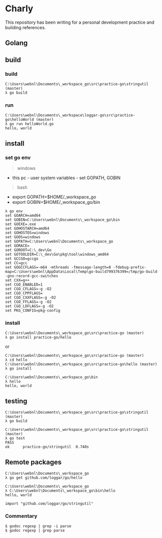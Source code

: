 # Charly

This repository has been writing for a personal development practice and building references.

## Golang

## build
### build
```
C:\Users\webnl\Documents\_workspace_go\src\practice-go\stringutil (master)
λ go build
```

### run
```
C:\Users\webnl\Documents\_workspace\loggar-go\src\practice-go\helloWorld (master)
λ go run helloWorld.go
hello, world
```

## install
### set go env
>windows 
* this pc - user system variables - set GOPATH, GOBIN

>bash
* export GOPATH=$HOME/_workspace_go
* export GOBIN=$HOME/_workspace_go/bin

```
λ go env
set GOARCH=amd64
set GOBIN=C:\Users\webnl\Documents\_workspace_go\bin
set GOEXE=.exe
set GOHOSTARCH=amd64
set GOHOSTOS=windows
set GOOS=windows
set GOPATH=C:\Users\webnl\Documents\_workspace_go
set GORACE=
set GOROOT=C:\_dev\Go
set GOTOOLDIR=C:\_dev\Go\pkg\tool\windows_amd64
set GCCGO=gccgo
set CC=gcc
set GOGCCFLAGS=-m64 -mthreads -fmessage-length=0 -fdebug-prefix-map=C:\Users\webnl\AppData\Local\Temp\go-build799376399=/tmp/go-build -gno-record-gcc-switches
set CXX=g++
set CGO_ENABLED=1
set CGO_CFLAGS=-g -O2
set CGO_CPPFLAGS=
set CGO_CXXFLAGS=-g -O2
set CGO_FFLAGS=-g -O2
set CGO_LDFLAGS=-g -O2
set PKG_CONFIG=pkg-config
```

### install
```
C:\Users\webnl\Documents\_workspace_go\src\practice-go (master)
λ go install practice-go/hello
```
or 
```
C:\Users\webnl\Documents\_workspace_go\src\practice-go (master)
λ cd hello
C:\Users\webnl\Documents\_workspace_go\src\practice-go\hello (master)
λ go install
```
```
C:\Users\webnl\Documents\_workspace_go\bin
λ hello
hello, world
```

## testing
```
C:\Users\webnl\Documents\_workspace_go\src\practice-go\stringutil (master)
λ go build

C:\Users\webnl\Documents\_workspace_go\src\practice-go\stringutil (master)
λ go test
PASS
ok      practice-go/stringutil  0.740s
```

## Remote packages
```
C:\Users\webnl\Documents\_workspace_go
λ go get github.com/loggar/go/hello

C:\Users\webnl\Documents\_workspace_go
λ C:\Users\webnl\Documents\_workspace_go\bin\hello
hello, world
```
```
import "github.com/loggar/go/stringutil"
```

### Commentary
```
$ godoc regexp | grep -i parse
$ godoc regexp | grep parse
```